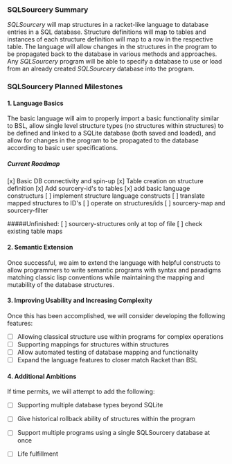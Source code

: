 ### SQLSourcery Summary
*SQLSourcery* will map structures in a racket-like language to database entries in a SQL database. Structure definitions will map to tables and instances of each structure definition will map to a row in the respective table. The language will allow changes in the structures in the program to be propagated back to the database in various methods and approaches. Any *SQLSourcery* program will be able to specify a database to use or load from an already created *SQLSourcery* database into the program.


### SQLSourcery Planned Milestones

#### 1. Language Basics
The basic language will aim to properly import a basic functionality similar to BSL, allow single level structure types (no structures within structures) to be defined and linked to a SQLite database (both saved and loaded), and allow for changes in the program to be propagated to the database according to basic user specifications.

##### Current Roadmap
[x] Basic DB connectivity and spin-up
[x] Table creation on structure definition
[x] Add sourcery-id's to tables
[x] add basic language constructurs
[ ] implement structure language constructs
[ ] translate mapped structures to ID's
[ ] operate on structures/ids
[ ] sourcery-map and sourcery-filter

#####Unfinished:
[ ] sourcery-structures only at top of file
[ ] check existing table maps

#### 2. Semantic Extension
Once successful, we aim to extend the language with helpful constructs to allow programmers to write semantic programs with syntax and paradigms matching classic lisp conventions while maintaining the mapping and mutability of the database structures.

#### 3. Improving Usability and Increasing Complexity
Once this has been accomplished, we will consider developing the following features:
- [ ] Allowing classical structure use within programs for complex operations
- [ ] Supporting mappings for structures within structures
- [ ] Allow automated testing of database mapping and functionality
- [ ] Expand the language features to closer match Racket than BSL

#### 4. Additional Ambitions

If time permits, we will attempt to add the following:
- [ ] Supporting multiple database types beyond SQLite
- [ ] Give historical rollback ability of structures within the program
- [ ] Support multiple programs using a single SQLSourcery database at once
- [ ] Life fulfillment


